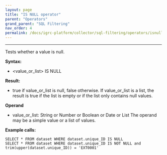 ```yaml
---
layout: page
title: "IS NULL operator"
parent: "Operators"
grand_parent: "SQL Filtering"
nav_order: 4
permalink: /docs/igrc-platform/collector/sql-filtering/operators/isnull-operator/
---
```

---

Tests whether a value is null.  

**Syntax:**   

- \<value\_or\_list\> IS NULL   

**Result:**

- true if value\_or\_list is null, false otherwise. If value\_or\_list is a list, the result is true if the list is empty or if the list only contains null values.   

**Operand**   

- value\_or\_list: String or Number or Boolean or Date or List The operand may be a simple value or a list of values.

**Example calls:**   
```
SELECT * FROM dataset WHERE dataset.unique_ID IS NULL
SELECT * FROM dataset WHERE dataset.unique_ID IS NOT NULL and trim(upper(dataset.unique_ID)) = 'EXT0001'
```
